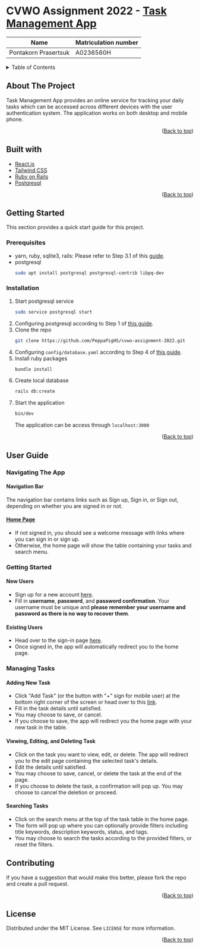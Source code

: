 <div id="top"></div>

# CVWO Assignment 2022 - [Task Management App](https://task-peppapighs.herokuapp.com/)

Name | Matriculation number
---- | ----
Pontakorn Prasertsuk | A0236560H

<details>
  <summary>Table of Contents</summary>
  <ol>
    <li>
      <a href="#about-the-project">About The Project</a>
      <ul>
        <li><a href="#built-with">Built With</a></li>
      </ul>
    </li>
    <li>
      <a href="#getting-started">Getting Started</a>
      <ul>
        <li><a href="#prerequisites">Prerequisites</a></li>
        <li><a href="#installation">Installation</a></li>
      </ul>
    </li>
    <li><a href="#user-guide">User Guide</a></li>
    <li><a href="#contributing">Contributing</a></li>
    <li><a href="#license">License</a></li>
  </ol>
</details>

## About The Project

Task Management App provides an online service for tracking your daily tasks which can be accessed across different devices with the user authentication system. The application works on both desktop and mobile phone.

<p align="right">(<a href="#top">Back to top</a>)</p>

## Built with

* [React.js](https://reactjs.org/)
* [Tailwind CSS](https://tailwindcss.com/)
* [Ruby on Rails](https://rubyonrails.org/)
* [Postgresql](https://www.postgresql.org/)

<p align="right">(<a href="#top">Back to top</a>)</p>

## Getting Started

This section provides a quick start guide for this project.

### Prerequisites

* yarn, ruby, sqlite3, rails: Please refer to Step 3.1 of this [guide](https://guides.rubyonrails.org/getting_started.html).
* postgresql
  ```sh
  sudo apt install postgresql postgresql-contrib libpq-dev
  ```

### Installation

1. Start postgresql service
    ```sh
    sudo service postgresql start
    ```
2. Configuring postgresql according to Step 1 of [this guide](https://www.digitalocean.com/community/tutorials/how-to-use-postgresql-with-your-ruby-on-rails-application-on-ubuntu-18-04).
3. Clone the repo
   ```sh
   git clone https://github.com/PeppaPigHS/cvwo-assignment-2022.git
   ```
4. Configuring `config/database.yaml` according to Step 4 of [this guide](https://www.digitalocean.com/community/tutorials/how-to-use-postgresql-with-your-ruby-on-rails-application-on-ubuntu-18-04).
5. Install ruby packages
   ```sh
   bundle install
   ```
6. Create local database
   ```sh
   rails db:create
   ```
7. Start the application
   ```sh
   bin/dev
   ```
   The application can be access through `localhost:3000`

<p align="right">(<a href="#top">Back to top</a>)</p>

## User Guide

### Navigating The App

#### Navigation Bar
 
The navigation bar contains links such as Sign up, Sign in, or Sign out, depending on whether you are signed in or not.

#### [Home Page](https://task-peppapighs.herokuapp.com/)

* If not signed in, you should see a welcome message with links where you can sign in or sign up.
* Otherwise, the home page will show the table containing your tasks and search menu.

### Getting Started

#### New Users

* Sign up for a new account [here](https://task-peppapighs.herokuapp.com/signup).
* Fill in __username__, __password__, and __password confirmation__. Your username must be unique and __please remember your username and password as there is no way to recover them__.

#### Existing Users

* Head over to the sign-in page [here](https://task-peppapighs.herokuapp.com/signin).
* Once signed in, the app will automatically redirect you to the home page.

### Managing Tasks

#### Adding New Task

* Click "Add Task" (or the button with "+" sign for mobile user) at the bottom right corner of the screen or head over to this [link](https://task-peppapighs.herokuapp.com/new).
* Fill in the task details until satisfied.
* You may choose to save, or cancel.
* If you choose to save, the app will redirect you the home page with your new task in the table.

#### Viewing, Editing, and Deleting Task

* Click on the task you want to view, edit, or delete. The app will redirect you to the edit page containing the selected task's details.
* Edit the details until satisfied.
* You may choose to save, cancel, or delete the task at the end of the page.
* If you choose to delete the task, a confirmation will pop up. You may choose to cancel the deletion or proceed.

#### Searching Tasks

* Click on the search menu at the top of the task table in the home page.
* The form will pop up where you can optionally provide filters including title keywords, description keywords, status, and tags.
* You may choose to search the tasks according to the provided filters, or reset the filters.

## Contributing

If you have a suggestion that would make this better, please fork the repo and create a pull request. 

<p align="right">(<a href="#top">Back to top</a>)</p>



<!-- LICENSE -->
## License

Distributed under the MIT License. See `LICENSE` for more information.

<p align="right">(<a href="#top">Back to top</a>)</p>
